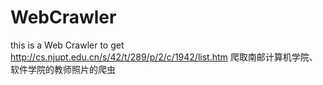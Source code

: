 # WebCrawler
this is a Web Crawler to get http://cs.njupt.edu.cn/s/42/t/289/p/2/c/1942/list.htm
爬取南邮计算机学院、软件学院的教师照片的爬虫

